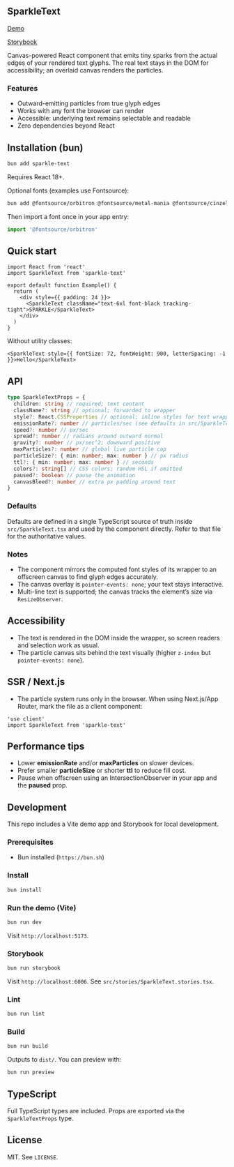 ## SparkleText

[Demo](https://martysaxton.github.io/sparkle-text/)

[Storybook](https://martysaxton.github.io/sparkle-text/storybook/)

Canvas-powered React component that emits tiny sparks from the actual edges of your rendered text glyphs. The real text stays in the DOM for accessibility; an overlaid canvas renders the particles.

### Features

- Outward-emitting particles from true glyph edges
- Works with any font the browser can render
- Accessible: underlying text remains selectable and readable
- Zero dependencies beyond React

## Installation (bun)

```bash
bun add sparkle-text
```

Requires React 18+.

Optional fonts (examples use Fontsource):

```bash
bun add @fontsource/orbitron @fontsource/metal-mania @fontsource/cinzel-decorative @fontsource/codystar
```

Then import a font once in your app entry:

```ts
import '@fontsource/orbitron'
```

## Quick start

```tsx
import React from 'react'
import SparkleText from 'sparkle-text'

export default function Example() {
  return (
    <div style={{ padding: 24 }}>
      <SparkleText className="text-6xl font-black tracking-tight">SPARKLE</SparkleText>
    </div>
  )
}
```

Without utility classes:

```tsx
<SparkleText style={{ fontSize: 72, fontWeight: 900, letterSpacing: -1 }}>Hello</SparkleText>
```

## API

```ts
type SparkleTextProps = {
  children: string // required; text content
  className?: string // optional; forwarded to wrapper
  style?: React.CSSProperties // optional; inline styles for text wrapper
  emissionRate?: number // particles/sec (see defaults in src/SparkleText.tsx)
  speed?: number // px/sec
  spread?: number // radians around outward normal
  gravity?: number // px/sec^2; downward positive
  maxParticles?: number // global live particle cap
  particleSize?: { min: number; max: number } // px radius
  ttl?: { min: number; max: number } // seconds
  colors?: string[] // CSS colors; random HSL if omitted
  paused?: boolean // pause the animation
  canvasBleed?: number // extra px padding around text
}
```

### Defaults

Defaults are defined in a single TypeScript source of truth inside `src/SparkleText.tsx` and used by the component directly. Refer to that file for the authoritative values.

### Notes

- The component mirrors the computed font styles of its wrapper to an offscreen canvas to find glyph edges accurately.
- The canvas overlay is `pointer-events: none`; your text stays interactive.
- Multi-line text is supported; the canvas tracks the element’s size via `ResizeObserver`.

## Accessibility

- The text is rendered in the DOM inside the wrapper, so screen readers and selection work as usual.
- The particle canvas sits behind the text visually (higher `z-index` but `pointer-events: none`).

## SSR / Next.js

- The particle system runs only in the browser. When using Next.js/App Router, mark the file as a client component:

```tsx
'use client'
import SparkleText from 'sparkle-text'
```

## Performance tips

- Lower **emissionRate** and/or **maxParticles** on slower devices.
- Prefer smaller **particleSize** or shorter **ttl** to reduce fill cost.
- Pause when offscreen using an IntersectionObserver in your app and the **paused** prop.

## Development

This repo includes a Vite demo app and Storybook for local development.

### Prerequisites

- Bun installed (`https://bun.sh`)

### Install

```bash
bun install
```

### Run the demo (Vite)

```bash
bun run dev
```

Visit `http://localhost:5173`.

### Storybook

```bash
bun run storybook
```

Visit `http://localhost:6006`. See `src/stories/SparkleText.stories.tsx`.

### Lint

```bash
bun run lint
```

### Build

```bash
bun run build
```

Outputs to `dist/`. You can preview with:

```bash
bun run preview
```

## TypeScript

Full TypeScript types are included. Props are exported via the `SparkleTextProps` type.

## License

MIT. See `LICENSE`.
